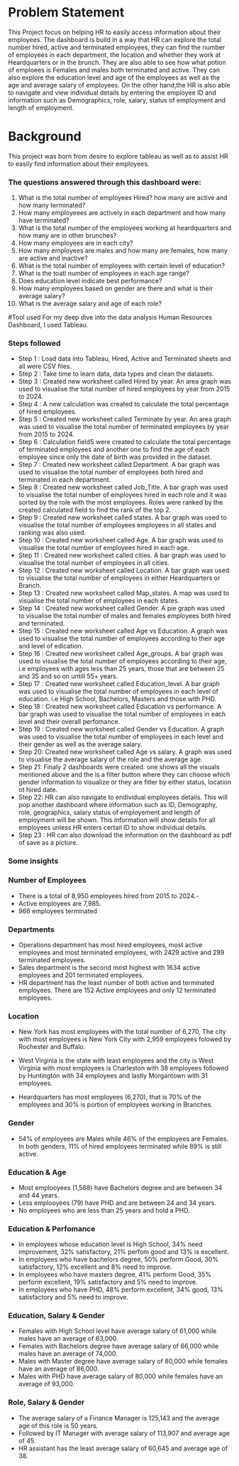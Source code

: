 # Problem Statement
This Project focus on helping HR to easily access information about their employees. The dashboard is build in a way that HR can explore the total number hired, active and terminated employees, they can find the number of employees in each department, the location and whether they work at Heardquarters or in the brunch. They are also able to see how what potion of emploees is Females and males both terminated and active. They can also explore the education level and age of the employees as well as the age and average salary of employees. On the other hand,the HR is also able to navigate and view individual details by entering the employee ID and information such as Demographics, role, salary, status of employment and length of employment.

# Background
This project was born from desire to explore tableau as well as to assist HR to easily find information about their employees.

### The questions answered through this dashboard were:

1. What is the total number of employees Hired? how many are active and how many terminated?
2. How many employeees are actively in each department and how many have terminated?
3. What is the total number of the employees working at heardquarters and how many are in other brunches?
4. How many employees are in each city?
5. How many employees are males and how many are females, how many are active and inactive?
6. What is the total number of employees with certain level of education?
7. What is the toatl number of employees in each age range?
8. Does education level indicate best performance?
9. How many employees based on gender are there and what is their average salary?
10. What is the average salary and age of each role?

#Tool used
For my deep dive into the data analysis Human Resources Dashboard, I used Tableau.

### Steps followed 

- Step 1 : Load data into Tableau, Hired, Active and Terminated sheets and all were CSV files.
- Step 2 : Take time to learn data, data types and clean the datasets.
- Step 3 : Created new worksheet called Hired by year. An area graph was used to visualise the total number of hired employees by year from 2015 to 2024.
- Step 4 : A new calculation was created to calculate the total percentage of hired employees.
- Step 5 : Created new worksheet called Terminate by year. An area graph was used to visualise the total number of terminated employees by year from 2015 to 2024.
- Step 6 : Calculation fieldS were created to calculate the total percentage of terminated employees and another one to find the age of each employee since only the date of birth was provided in the dataset.
- Step 7 : Created new worksheet called Department. A bar graph was used to visualise the total number of employees both hired and terminated in each department.
- Step 8 : Created new worksheet called Job_Title. A bar graph was used to visualise the total number of employees hired in each role and it was sorted by the role with the most employees. Roles were ranked by the created calculated field to find the rank of the top 2.
-  Step 9 : Created new worksheet called states. A bar graph was used to visualise the total number of employees employees in all states and ranking was also used.
- Step 10 : Created new worksheet called Age. A bar graph was used to visualise the total number of employees hired in each age.
- Step 11 : Created new worksheet called cities. A bar graph was used to visualise the total number of employees in all cities.
- Step 12 : Created new worksheet called Location. A bar graph was used to visualise the total number of employees in either Heardquarters or Branch.
- Step 13 : Created new worksheet called Map_states. A map was used to visualise the total number of employees in each states.
- Step 14 : Created new worksheet called Gender. A pie graph was used to visualise the total number of males and females employees both hired and terminated.
- Step 15 : Created new worksheet called Age vs Education. A graph was used to visualise the total number of employees according to their age and level of edication.
- Step 16 : Created new worksheet called Age_groups. A bar graph was used to visualise the total number of employees according to their age, i.e employees with ages less than 25 years, those that are between 25 and 35 and so on untill 55+ years.
- Step 17 : Created new worksheet called Education_level. A bar graph was used to visualise the total number of employees in each level of education. i.e High School, Bachelors, Masters and those with PHD.
- Step 18 : Created new worksheet called Education vs performance. A bar graph was used to visualise the total number of employees in each level and their overall perfomance.
- Step 19 : Created new worksheet called Gender vs Education. A graph was used to visualise the total number of employees in each level and their gender as well as the average salary.
- Step 20: Created new worksheet called Age vs salary. A graph was used to visualise the average salary of the role and the average age.
- Step 21: Finaly 2 dashboards were created. one shows all the visuals mentioned above and the is a filter button where they can choose which gender information to visualize or they are fitler by either status, location ot hired date.
- Step 22: HR can also navigate to endividual employees details. This will pop another dashboard where information such as ID, Demography, role, geographics, salary status of employement and length of employment will be shown. This information will show details for all employees unless HR enters certail ID to show individual details.
- Step 23 : HR can also download the information on the dashboard as pdf of save as a picture.

### Some insights
 
 ### Number of Employees
 
 - There is a total of 8,950 employees hired from 2015 to 2024.-
 - Active employees are 7,985.
 - 966 employees terminated  
 
 
 ### Departments

- Operations department has most hired employees, most active employees and most terminated employees, with 2429 active and 289 terminated employees.
- Sales department is the second most highest with 1634 active employees and 201 terminated employees.
- HR department has the least number of both active and terminated employees. There are 152 Active employees and only 12 terminated employees.

 ### Location

 - New York has most employees with the total number of 6,270, The city with most employees is New York City with 2,959 employees folowed by Rochester and Buffalo.
 - West Virginia is the state with least employees and the city is West Virginia with most employees is Charleston with 38 employees followed by Huntington with 34 employees and lastly Morgantown with 31 employees.

- Heardquarters has most employees (6,270), that is 70% of the employees and 30% is portion of employees working in Branches.

### Gender

- 54% of employees are Males while 46% of the employees are Females. In both genders, 11% of hired employees terminated while 89% is still active.

### Education & Age

- Most emplooyees (1,588) have Bachelors degree and are between 34 and 44 years.
- Less emplooyees (79) have PHD and are between 24 and 34 years.
- No employees who are less than 25 years and hold a PHD.

### Education & Perfomance

- In employees whose education level is High School, 34% need improvement, 32% satisfactory, 21% perfom good and 13% is excellent.
- In employees who have bachelors degree, 50% perform Good, 30% satisfactory, 12% excellent and 8% need to improve.
- In employees who have masters degree, 41% perform Good, 35% perform excellent, 19% satisfactory and 5% need to improve.
- In employees who have PHD, 48% perform excellent, 34% good, 13% satisfactory and 5% need to improve.
  
### Education, Salary & Gender 

- Females with High School level have average salary of 61,000 while males have an average of 63,000.
- Females with Bachelors degree have average salary of 66,000 while males have an average of 74,000.
- Males with Master degree have average salary of 80,000 while females have an average of 86,000.
- Males with PHD have average salary of 80,000 while females have an average of 93,000.

### Role, Salary & Gender 

- The average salary of a Finance Manager is 125,143 and the average age of this role is 50 years.
- Followed by IT Manager with average salary of 113,907 and average age of 45.
- HR assistant has the least average salary of 60,645 and average age of 38.


